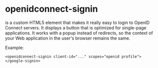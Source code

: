 openidconnect-signin
================

<openidconnect-signin> is a custom HTML5 element that makes it really easy to login to OpenID Connect servers. It
displays a button that is optimized for single-page applications. It works with a popup instead of redirects, so the
context of your Web application in the user's browser remains the same.

Example:
```
<openidconnect-signin client-id="..." scopes="openid profile"></google-signin>
```
